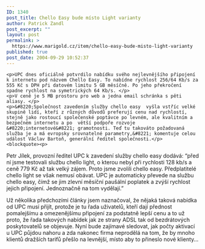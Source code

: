 ```yaml
---
ID: 1340
post_title: Chello Easy bude místo Light varianty
author: Patrick Zandl
post_excerpt: ""
layout: post
permalink: >
  https://www.marigold.cz/item/chello-easy-bude-misto-light-varianty
published: true
post_date: 2004-09-29 10:52:37
---
```

	<p>UPC dnes oficiálně potvrdilo nabídku svého nejlevnějšího připojení k internetu pod názvem Chello Easy. To nabídne rychlost 256/64 Kb/s za 555 Kč s DPH při datovém limitu 5 GB měsíčně. Po jeho překročení spadne rychlost na symetrických 64 Kb/s. </p>
	<p>V ceně je 5 MB prostoru pro web a jedna email schránka s pěti aliasy. </p>
	<p>&#8220;Společnost zavedením služby chello easy  vyšla vstříc velké skupině lidí, kteří z různých důvodů preferují cenu nad rychlostí, stejně jako rostoucí společenské poptávce po levném, ale kvalitním a bezpečném internetu a po  větší podpoře rozvoje &#8220;internetové&#8221; gramotnosti. Teď tu takováto požadovaná služba je a má evropsky srovnatelné parametry,&#8221; komentuje celou událost Václav Bartoň, generální ředitel společnosti.</p>
	<blockquote><p>
Petr Jílek, provozní ředitel UPC k zavedení služby chello easy dodává: &#8220;před ní jsme testovali službu chello light, o kterou nebyl při rychlosti 128 kb/s a  ceně 779 Kč až tak velký zájem. Proto jsme zvolili chello easy. Předplatitelé  chello light se však nemusí obávat. UPC je automaticky převede na službu chello easy, čímž se jim zlevní měsíční paušální poplatek a zvýší rychlost jejich připojení. Jednoznačně na tom vydělají.&#8221;</p></blockquote>
	<p>Už několika předchozími články jsem naznačoval, že nějaká taková nabídka od UPC musí přijít, protože je tu řada uživatelů, kteří dají přednost pomalejšímu a omezenějšímu připojení za podstatně lepší cenu a to už proto, že řada takových nabídek jak ze strany ADSL tak od bezdrátových poskytovatelů se objevuje. Nyní bude zajímavé sledovat, jak počty aktivací u UPC půjdou nahoru a zda nakonec firma neprodělá na tom, že by mnoho klientů dražších tarifů přešlo na levnější, místo aby to přineslo nové klienty&#8230;
</p>